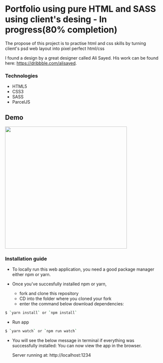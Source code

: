 # Portfolio using pure HTML and SASS using client's desing - In progress(80% completion)
The propose of this project is to practise html and css skills by turning client's psd web layout into pixel perfect html/css 

I found a design by a great designer called Ali Sayed. His work can be found here: https://dribbble.com/alisayed.


### Technologies
* HTML5
* CSS3
* SASS
* ParcelJS

## Demo
<img src="./demo/demo.gif" width="400">


### Installation guide

* To locally run this web application, you need a good package manager either npm or yarn. 

* Once you've succesfully installed npm or yarn,
  - fork and clone this repository
  - CD into the folder where you cloned your fork
  - enter the command below download dependencies:
```sh
$ `yarn install` or `npm install` 
```
* Run app

```sh
$ `yarn watch` or `npm run watch` 
```
* You will see the below message in terminal if everything was successfully installed:
You can now view the app in the browser.

  Server running at:            http://localhost:1234
